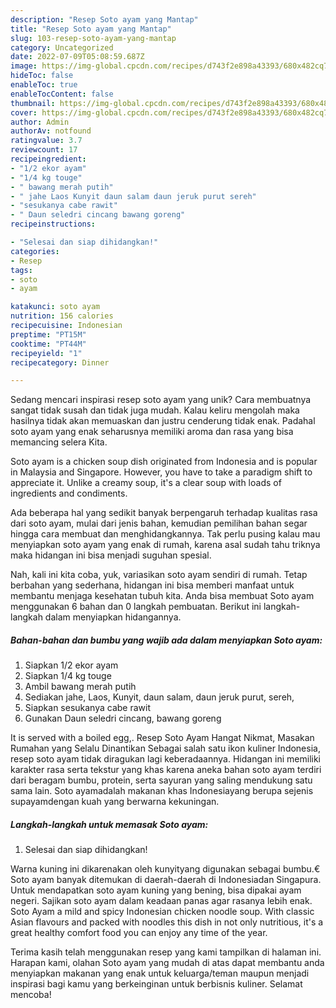```yaml
---
description: "Resep Soto ayam yang Mantap"
title: "Resep Soto ayam yang Mantap"
slug: 103-resep-soto-ayam-yang-mantap
category: Uncategorized
date: 2022-07-09T05:08:59.687Z
image: https://img-global.cpcdn.com/recipes/d743f2e898a43393/680x482cq70/soto-ayam-foto-resep-utama.jpg
hideToc: false
enableToc: true
enableTocContent: false
thumbnail: https://img-global.cpcdn.com/recipes/d743f2e898a43393/680x482cq70/soto-ayam-foto-resep-utama.jpg
cover: https://img-global.cpcdn.com/recipes/d743f2e898a43393/680x482cq70/soto-ayam-foto-resep-utama.jpg
author: Admin
authorAv: notfound
ratingvalue: 3.7
reviewcount: 17
recipeingredient:
- "1/2 ekor ayam"
- "1/4 kg touge"
- " bawang merah putih"
- " jahe Laos Kunyit daun salam daun jeruk purut sereh"
- "sesukanya cabe rawit"
- " Daun seledri cincang bawang goreng"
recipeinstructions:

- "Selesai dan siap dihidangkan!"
categories:
- Resep
tags:
- soto
- ayam

katakunci: soto ayam 
nutrition: 156 calories
recipecuisine: Indonesian
preptime: "PT15M"
cooktime: "PT44M"
recipeyield: "1"
recipecategory: Dinner

---
```





Sedang mencari inspirasi resep soto ayam yang unik? Cara membuatnya sangat tidak susah dan tidak juga mudah. Kalau keliru mengolah maka hasilnya tidak akan memuaskan dan justru cenderung tidak enak. Padahal soto ayam yang enak seharusnya memiliki aroma dan rasa yang bisa memancing selera Kita.





Soto ayam is a chicken soup dish originated from Indonesia and is popular in Malaysia and Singapore. However, you have to take a paradigm shift to appreciate it. Unlike a creamy soup, it&#39;s a clear soup with loads of ingredients and condiments.

Ada beberapa hal yang sedikit banyak berpengaruh terhadap kualitas rasa dari soto ayam, mulai dari jenis bahan, kemudian pemilihan bahan segar hingga cara membuat dan menghidangkannya. Tak perlu pusing kalau mau menyiapkan soto ayam yang enak di rumah, karena asal sudah tahu triknya maka hidangan ini bisa menjadi suguhan spesial.






Nah, kali ini kita coba, yuk, variasikan soto ayam sendiri di rumah. Tetap berbahan yang sederhana, hidangan ini bisa memberi manfaat untuk membantu menjaga kesehatan tubuh kita. Anda bisa membuat Soto ayam menggunakan 6 bahan dan 0 langkah pembuatan. Berikut ini langkah-langkah dalam menyiapkan hidangannya.

<!--inarticleads1-->

##### Bahan-bahan dan bumbu yang wajib ada dalam menyiapkan Soto ayam:

1. Siapkan 1/2 ekor ayam
1. Siapkan 1/4 kg touge
1. Ambil  bawang merah putih
1. Sediakan  jahe, Laos, Kunyit, daun salam, daun jeruk purut, sereh,
1. Siapkan sesukanya cabe rawit
1. Gunakan  Daun seledri cincang, bawang goreng


It is served with a boiled egg,. Resep Soto Ayam Hangat Nikmat, Masakan Rumahan yang Selalu Dinantikan Sebagai salah satu ikon kuliner Indonesia, resep soto ayam tidak diragukan lagi keberadaannya. Hidangan ini memiliki karakter rasa serta tekstur yang khas karena aneka bahan soto ayam terdiri dari beragam bumbu, protein, serta sayuran yang saling mendukung satu sama lain. Soto ayamadalah makanan khas Indonesiayang berupa sejenis supayamdengan kuah yang berwarna kekuningan. 

<!--inarticleads2-->

##### Langkah-langkah untuk memasak Soto ayam:


1. Selesai dan siap dihidangkan!

Warna kuning ini dikarenakan oleh kunyityang digunakan sebagai bumbu.€ Soto ayam banyak ditemukan di daerah-daerah di Indonesiadan Singapura. Untuk mendapatkan soto ayam kuning yang bening, bisa dipakai ayam negeri. Sajikan soto ayam dalam keadaan panas agar rasanya lebih enak. Soto Ayam a mild and spicy Indonesian chicken noodle soup. With classic Asian flavours and packed with noodles this dish in not only nutritious, it&#39;s a great healthy comfort food you can enjoy any time of the year. 

Terima kasih telah menggunakan resep yang kami tampilkan di halaman ini. Harapan kami, olahan Soto ayam yang mudah di atas dapat membantu anda menyiapkan makanan yang enak untuk keluarga/teman maupun menjadi inspirasi bagi kamu yang berkeinginan untuk berbisnis kuliner. Selamat mencoba!
